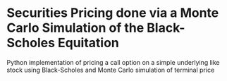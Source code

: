 # Securities Pricing done via a Monte Carlo Simulation of the Black-Scholes Equitation

Python implementation of pricing a call option on a simple underlying like stock using Black-Scholes and Monte Carlo simulation of terminal price
